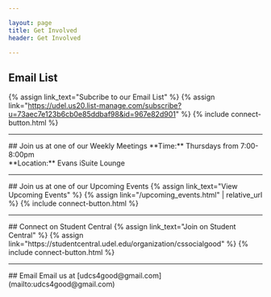 ```yaml
---

layout: page
title: Get Involved
header: Get Involved

---
```

## Email List
{% assign link_text="Subcribe to our Email List" %}
{% assign link="https://udel.us20.list-manage.com/subscribe?u=73aec7e123b6cb0e85ddbaf98&id=967e82d901" %}
{% include connect-button.html %}
<hr>
## Join us at one of our Weekly Meetings
**Time:** Thursdays from 7:00-8:00pm<br>
**Location:** Evans iSuite Lounge
<hr>
## Join us at one of our Upcoming Events
{% assign link_text="View Upcoming Events" %}
{% assign link="/upcoming_events.html" | relative_url %}
{% include connect-button.html %}
<hr>
## Connect on Student Central
{% assign link_text="Join on Student Central" %}
{% assign link="https://studentcentral.udel.edu/organization/cssocialgood" %}
{% include connect-button.html %}
<hr>
## Email
Email us at [udcs4good@gmail.com](mailto:udcs4good@gmail.com)
